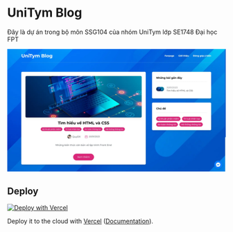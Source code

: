 # UniTym Blog

Đây là dự án trong bộ môn SSG104 của nhóm UniTym lớp SE1748 Đại học FPT

![Preview](./public/preview.webp)

## Deploy

[![Deploy with Vercel](https://vercel.com/button)](https://www.unitym.tech/)

Deploy it to the cloud with [Vercel](https://vercel.com/new?utm_source=github&utm_medium=readme&utm_campaign=next-example) ([Documentation](https://nextjs.org/docs/deployment)).
